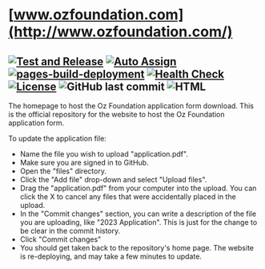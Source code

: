 # [www.ozfoundation.com](http://www.ozfoundation.com/)
## [![Test and Release](https://github.com/ozfoundation/application/actions/workflows/release.yml/badge.svg)](https://github.com/ozfoundation/application/actions/workflows/release.yml) [![Auto Assign](https://github.com/ozfoundation/application/actions/workflows/auto-assign.yml/badge.svg)](https://github.com/ozfoundation/application/actions/workflows/auto-assign.yml) [![pages-build-deployment](https://github.com/ozfoundation/application/actions/workflows/pages/pages-build-deployment/badge.svg)](https://github.com/ozfoundation/application/actions/workflows/pages/pages-build-deployment) [![Health Check](https://github.com/ozfoundation/application/actions/workflows/status.yml/badge.svg)](https://github.com/ozfoundation/application/actions/workflows/status.yml) [![License](https://img.shields.io/github/license/ozfoundation/application)](LICENSE) ![GitHub last commit](https://img.shields.io/github/last-commit/ozfoundation/application) ![HTML](https://img.shields.io/badge/language-HTML-orange)
The homepage to host the Oz Foundation application form download.
This is the official repository for the website to host the Oz Foundation application form.

To update the application file:
* Name the file you wish to upload "application.pdf".
* Make sure you are signed in to GitHub.
* Open the "files" directory.
* Click the "Add file" drop-down and select "Upload files".
* Drag the "application.pdf" from your computer into the upload.  You can click the X to cancel any files that were accidentally placed in the upload.
* In the "Commit changes" section, you can write a description of the file you are uploading, like "2023 Application".  This is just for the change to be clear in the commit history.
* Click "Commit changes"
* You should get taken back to the repository's home page.  The website is re-deploying, and may take a few minutes to update.
